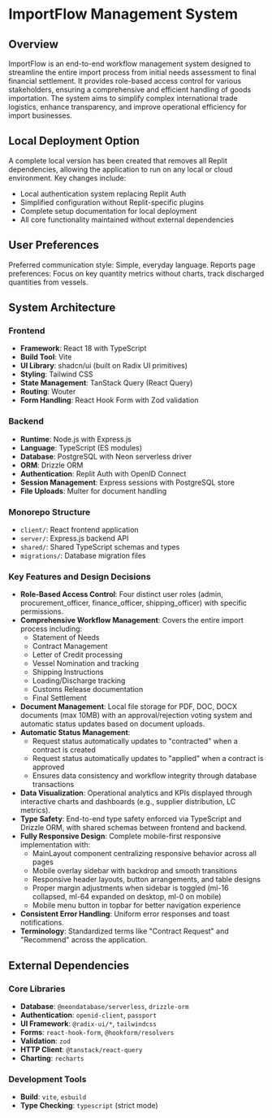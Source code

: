 # ImportFlow Management System

## Overview
ImportFlow is an end-to-end workflow management system designed to streamline the entire import process from initial needs assessment to final financial settlement. It provides role-based access control for various stakeholders, ensuring a comprehensive and efficient handling of goods importation. The system aims to simplify complex international trade logistics, enhance transparency, and improve operational efficiency for import businesses.

## Local Deployment Option
A complete local version has been created that removes all Replit dependencies, allowing the application to run on any local or cloud environment. Key changes include:
- Local authentication system replacing Replit Auth
- Simplified configuration without Replit-specific plugins
- Complete setup documentation for local deployment
- All core functionality maintained without external dependencies

## User Preferences
Preferred communication style: Simple, everyday language.
Reports page preferences: Focus on key quantity metrics without charts, track discharged quantities from vessels.

## System Architecture

### Frontend
- **Framework**: React 18 with TypeScript
- **Build Tool**: Vite
- **UI Library**: shadcn/ui (built on Radix UI primitives)
- **Styling**: Tailwind CSS
- **State Management**: TanStack Query (React Query)
- **Routing**: Wouter
- **Form Handling**: React Hook Form with Zod validation

### Backend
- **Runtime**: Node.js with Express.js
- **Language**: TypeScript (ES modules)
- **Database**: PostgreSQL with Neon serverless driver
- **ORM**: Drizzle ORM
- **Authentication**: Replit Auth with OpenID Connect
- **Session Management**: Express sessions with PostgreSQL store
- **File Uploads**: Multer for document handling

### Monorepo Structure
- `client/`: React frontend application
- `server/`: Express.js backend API
- `shared/`: Shared TypeScript schemas and types
- `migrations/`: Database migration files

### Key Features and Design Decisions
- **Role-Based Access Control**: Four distinct user roles (admin, procurement_officer, finance_officer, shipping_officer) with specific permissions.
- **Comprehensive Workflow Management**: Covers the entire import process including:
    - Statement of Needs
    - Contract Management
    - Letter of Credit processing
    - Vessel Nomination and tracking
    - Shipping Instructions
    - Loading/Discharge tracking
    - Customs Release documentation
    - Final Settlement
- **Document Management**: Local file storage for PDF, DOC, DOCX documents (max 10MB) with an approval/rejection voting system and automatic status updates based on document uploads.
- **Automatic Status Management**: 
  - Request status automatically updates to "contracted" when a contract is created
  - Request status automatically updates to "applied" when a contract is approved
  - Ensures data consistency and workflow integrity through database transactions
- **Data Visualization**: Operational analytics and KPIs displayed through interactive charts and dashboards (e.g., supplier distribution, LC metrics).
- **Type Safety**: End-to-end type safety enforced via TypeScript and Drizzle ORM, with shared schemas between frontend and backend.
- **Fully Responsive Design**: Complete mobile-first responsive implementation with:
    - MainLayout component centralizing responsive behavior across all pages
    - Mobile overlay sidebar with backdrop and smooth transitions
    - Responsive header layouts, button arrangements, and table designs
    - Proper margin adjustments when sidebar is toggled (ml-16 collapsed, ml-64 expanded on desktop, ml-0 on mobile)
    - Mobile menu button in topbar for better navigation experience
- **Consistent Error Handling**: Uniform error responses and toast notifications.
- **Terminology**: Standardized terms like "Contract Request" and "Recommend" across the application.

## External Dependencies

### Core Libraries
- **Database**: `@neondatabase/serverless`, `drizzle-orm`
- **Authentication**: `openid-client`, `passport`
- **UI Framework**: `@radix-ui/*`, `tailwindcss`
- **Forms**: `react-hook-form`, `@hookform/resolvers`
- **Validation**: `zod`
- **HTTP Client**: `@tanstack/react-query`
- **Charting**: `recharts`

### Development Tools
- **Build**: `vite`, `esbuild`
- **Type Checking**: `typescript` (strict mode)